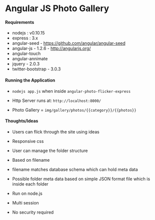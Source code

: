 
Angular JS Photo Gallery
========================

#### Requirements

* nodejs : v0.10.15
* express : 3.x
* angular-seed - https://github.com/angular/angular-seed
* angular-js - 1.2.6 - http://angularjs.org/
* angular-touch
* angular-annimate
* jquery - 2.0.3
* twitter-bootstrap - 3.0.3


#### Running the Application

* `nodejs app.js` when inside `angular-photo-flicker-express`

* Http Server runs at: `http://localhost:8000/`

* Photo Gallery = `img/gallery/photos/{{category}}/{{photos}}`

#### Thoughts/Ideas

* Users can flick through the site using ideas
* Responsive css

* User can manage the folder structure
* Based on filename
* filename matches database schema which can hold meta data
* Possible folder meta data based on simple JSON format file which is inside each folder

* Run on node.js
* Multi session
* No security required

    
